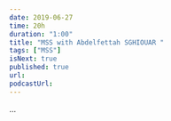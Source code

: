 ```yaml
---
date: 2019-06-27
time: 20h
duration: "1:00"
title: "MSS with Abdelfettah SGHIOUAR "
tags: ["MSS"]
isNext: true
published: true
url:
podcastUrl:
---
```


...
